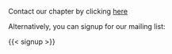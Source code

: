 Contact our chapter by clicking [here](mailto://president@isc2ictchapter.org)

Alternatively, you can signup for our mailing list:

{{< signup >}}